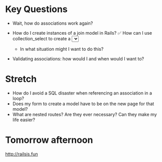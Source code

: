 # Key Questions
* Wait, how do associations work again?
* How do I create instances of a join model in Rails?
✅ How can I use collection_select to create a <select> tag in a view?
  * In what situation might I want to do this?
  
* Validating associations: how would I and when would I want to?

# Stretch
* How do I avoid a SQL disaster when referencing an association in a loop?
* Does my form to create a model have to be on the new page for that model? 
* What are nested routes? Are they ever necessary? Can they make my life easier?

# Tomorrow afternoon
http://railsis.fun